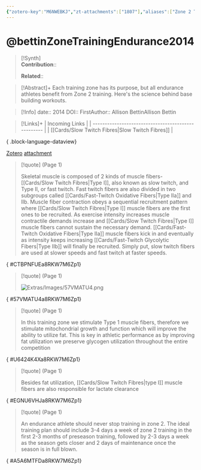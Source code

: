 ```yaml
---
{"zotero-key":"M6NWEBKJ","zt-attachments":["1807"],"aliases":["Zone 2 Training for Endurance Athletes","Zone 2 Training for Endurance Athletes: Build Your Aerobic Capacity"],"keywords":["aerobic","exercise"],"FirstAuthor":"[[ Allison Bettin]]","dg-publish":true,"tags":["source/article"],"permalink":"/sources/articles/bettin-zone-training-endurance2014/","dgPassFrontmatter":true}
---
```


# @bettinZoneTrainingEndurance2014

>[!Synth]  
>**Contribution**::  
>  
>**Related**:: 
>  

> [!Abstract]+
> Each training zone has its purpose, but all endurance athletes benefit from Zone 2 training. Here's the science behind base building workouts.

> [!Info]
> date:: 2014
> DOI:: 
> FirstAuthor:: Allison BettinAllison Bettin

> [!Links]+
>  | Incoming Links                                      |
> | --------------------------------------------------- |
> | [[Cards/Slow Twitch Fibres\|Slow Twitch Fibres]] |
> 
{ .block-language-dataview}


[Zotero](zotero://select/library/items/M6NWEBKJ) [attachment](file:///Users/nathanmaxwell/Zotero/storage/8RKW7M6Z/2014ZoneTrainingEnduranceAthletesBuild-bettin.pdf)

> [!quote] (Page 1)
> 
> Skeletal muscle is composed of 2 kinds of muscle fibers- [[Cards/Slow Twitch Fibres\|Type I]], also known as slow twitch, and Type II, or fast twitch. Fast twitch fibers are also divided in two subgroups called [[Cards/Fast-Twitch Oxidative Fibers\|Type IIa]] and IIb. Muscle fiber contraction obeys a sequential recruitment pattern where [[Cards/Slow Twitch Fibres\|Type I]] muscle fibers are the first ones to be recruited. As exercise intensity increases muscle contractile demands increase and [[Cards/Slow Twitch Fibres\|Type I]] muscle fibers cannot sustain the necessary demand. [[Cards/Fast-Twitch Oxidative Fibers\|Type IIa]] muscle fibers kick in and eventually as intensity keeps increasing [[Cards/Fast-Twitch Glycolytic Fibers\|Type IIb]] will finally be recruited. Simply put, slow twitch fibers are used at slower speeds and fast twitch at faster speeds.
>
{ #CTBPNFUEa8RKW7M6Zp1}


> [!quote] (Page 1)
> 
> ![Extras/Images/57VMATU4.png](/img/user/Extras/Images/57VMATU4.png)
>
{ #57VMATU4a8RKW7M6Zp1}


> [!quote] (Page 1)
> 
> In this training zone we stimulate Type 1 muscle fibers, therefore we stimulate mitochondrial growth and function which will improve the ability to utilize fat. This is key in athletic performance as by improving fat utilization we preserve glycogen utilization throughout the entire competition
>
{ #U6424K4Xa8RKW7M6Zp1}


> [!quote] (Page 1)
> 
> Besides fat utilization, [[Cards/Slow Twitch Fibres\|type I]] muscle fibers are also responsible for lactate clearance
>
{ #EGNU6VHJa8RKW7M6Zp1}


> [!quote] (Page 1)
> 
> An endurance athlete should never stop training in zone 2. The ideal training plan should include 3-4 days a week of zone 2 training in the first 2-3 months of preseason training, followed by 2-3 days a week as the season gets closer and 2 days of maintenance once the season is in full blown.
>
{ #A5A6MTFDa8RKW7M6Zp1}

